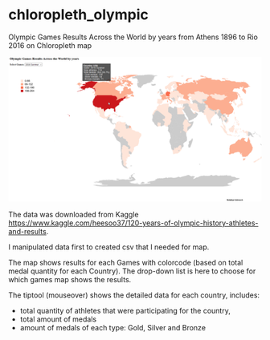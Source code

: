 # chloropleth_olympic
Olympic Games Results Across the World by years from Athens 1896 to Rio 2016 on Chloropleth map

![screenshot](screenshot.PNG)

The data was downloaded from Kaggle https://www.kaggle.com/heesoo37/120-years-of-olympic-history-athletes-and-results.

I manipulated data first to created csv that I needed for map. 

The map shows results for each Games with colorcode (based on total medal quantity for each Country).
The drop-down list is here to choose for which games map shows the results.

The tiptool (mouseover) shows the detailed data for each country, includes:
- total quantity of athletes that were participating for the country, 
- total amount of medals
- amount of medals of each type: Gold, Silver and Bronze
